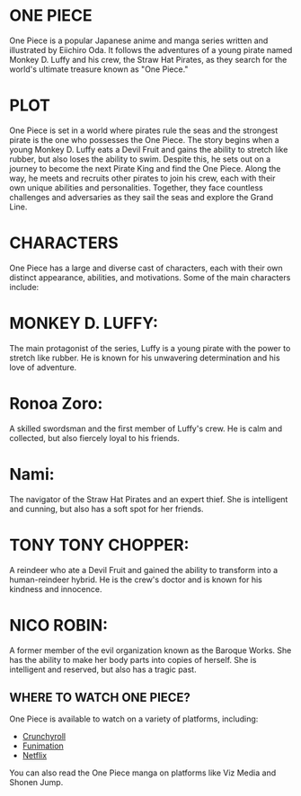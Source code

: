 # ONE PIECE

One Piece is a popular Japanese anime and manga series written and illustrated by Eiichiro Oda. It follows the adventures of a young pirate named Monkey D. Luffy and his crew, the Straw Hat Pirates, as they search for the world's ultimate treasure known as "One Piece."

# PLOT

One Piece is set in a world where pirates rule the seas and the strongest pirate is the one who possesses the One Piece. The story begins when a young Monkey D. Luffy eats a Devil Fruit and gains the ability to stretch like rubber, but also loses the ability to swim. Despite this, he sets out on a journey to become the next Pirate King and find the One Piece. Along the way, he meets and recruits other pirates to join his crew, each with their own unique abilities and personalities. Together, they face countless challenges and adversaries as they sail the seas and explore the Grand Line.

# CHARACTERS

One Piece has a large and diverse cast of characters, each with their own distinct appearance, abilities, and motivations. Some of the main characters include:

# MONKEY D. LUFFY: 

The main protagonist of the series, Luffy is a young pirate with the power to stretch like rubber. He is known for his unwavering determination and his love of adventure.
# Ronoa Zoro:

A skilled swordsman and the first member of Luffy's crew. He is calm and collected, but also fiercely loyal to his friends.
# Nami:

The navigator of the Straw Hat Pirates and an expert thief. She is intelligent and cunning, but also has a soft spot for her friends.

# TONY TONY CHOPPER:

A reindeer who ate a Devil Fruit and gained the ability to transform into a human-reindeer hybrid. He is the crew's doctor and is known for his kindness and innocence.

# NICO ROBIN:

 A former member of the evil organization known as the Baroque Works. She has the ability to make her body parts into copies of herself. She is intelligent and reserved, but also has a tragic past.
 
 ## WHERE TO WATCH ONE PIECE?
 
 One Piece is available to watch on a variety of platforms, including:
 
- [Crunchyroll](https://www.Crunchyroll.com)
- [Funimation](https://www.Funimation.com)
- [Netflix](https://www.Netflix.com)


You can also read the One Piece manga on platforms like Viz Media and Shonen Jump.
